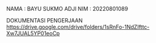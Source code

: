 NAMA  :  BAYU SUKMO ADJI
NIM   :  20220801089

DOKUMENTASI PENGERJAAN https://drive.google.com/drive/folders/1sRnFo-1NdZIfttc-Xw7JUAL5YP01eoCp
